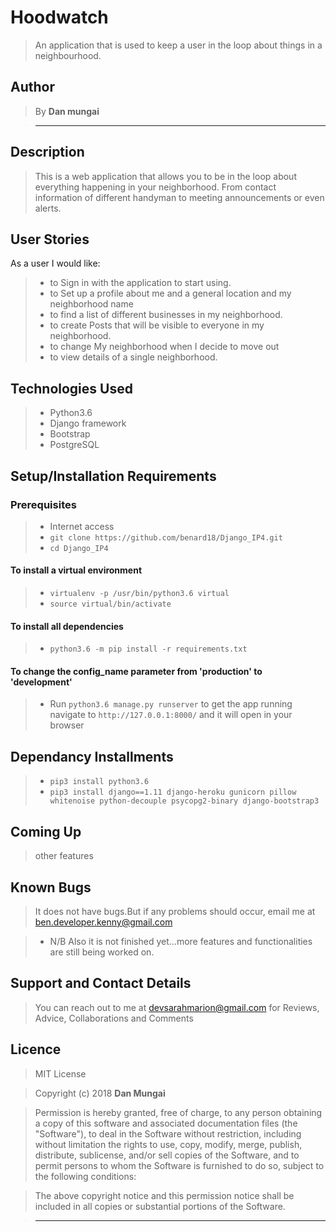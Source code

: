 # Hoodwatch

> An application that is used to keep a user in the loop about things in a neighbourhood.

## Author

> By **Dan mungai**

> -----------------------------------------------------------

## Description

> This is a web application that allows you to be in the loop about everything happening in your neighborhood. From contact information of different handyman to meeting announcements or even alerts.

## User Stories

As a user I would like:

> * to Sign in with the application to start using.
> * to Set up a profile about me and a general location and my neighborhood name
> * to find a list of different businesses in my neighborhood.
> * to create Posts that will be visible to everyone in my neighborhood.
> * to change My neighborhood when I decide to move out
> * to view details of a single neighborhood.

<!-- ## How to use it

> * Internet connection
> * Click https://.herokuapp.com/) <br/>
  or <br/>
> * Copy https://.herokuapp.com/) and  Paste the link on your prefered browser -->

<!-- ## How it works

> * A user needs to sign up
> * A user needs to sign in to join or add a hood
> * A user can also create businesses and advertise in the hood -->

## Technologies Used

> * Python3.6
> * Django framework
> * Bootstrap
> * PostgreSQL

## Setup/Installation Requirements

### Prerequisites

> * Internet access
> * ```git clone https://github.com/benard18/Django_IP4.git```
> * ```cd Django_IP4```

#### To install a virtual environment

> * ```virtualenv -p /usr/bin/python3.6 virtual```
> * ```source virtual/bin/activate```

#### To install all dependencies

> * ```python3.6 -m pip install -r requirements.txt```

#### To change the config_name parameter from 'production' to 'development'

> * Run ```python3.6 manage.py runserver``` to get the app running  navigate to ```http://127.0.0.1:8000/``` and it will open in your browser

## Dependancy Installments

> * ```pip3 install python3.6```
> * ```pip3 install django==1.11 django-heroku gunicorn pillow whitenoise python-decouple psycopg2-binary django-bootstrap3```

<!-- ## Specifications

> * To see the projects specifications refer to the [SPECS.md](SPECS.md) file for more details. -->

## Coming Up

> other features

## Known Bugs

> It does not have bugs.But if any problems should occur, email me at ben.developer.kenny@gmail.com

> * N/B Also it is not finished yet...more features and functionalities are still being worked on.

## Support and Contact Details

> You can reach out to me at devsarahmarion@gmail.com
for Reviews, Advice, Collaborations and Comments

## Licence

> MIT License

> Copyright (c) 2018 **Dan Mungai**

> Permission is hereby granted, free of charge, to any person obtaining a copy
of this software and associated documentation files (the "Software"), to deal
in the Software without restriction, including without limitation the rights
to use, copy, modify, merge, publish, distribute, sublicense, and/or sell
copies of the Software, and to permit persons to whom the Software is
furnished to do so, subject to the following conditions:

> The above copyright notice and this permission notice shall be included in all
copies or substantial portions of the Software.

<!-- > THE SOFTWARE IS PROVIDED "AS IS", WITHOUT WARRANTY OF ANY KIND, EXPRESS OR
IMPLIED, INCLUDING BUT NOT LIMITED TO THE WARRANTIES OF MERCHANTABILITY,
FITNESS FOR A PARTICULAR PURPOSE AND NONINFRINGEMENT. IN NO EVENT SHALL THE
AUTHORS OR COPYRIGHT HOLDERS BE LIABLE FOR ANY CLAIM, DAMAGES OR OTHER
LIABILITY, WHETHER IN AN ACTION OF CONTRACT, TORT OR OTHERWISE, ARISING FROM,
OUT OF OR IN CONNECTION WITH THE SOFTWARE OR THE USE OR OTHER DEALINGS IN THE
SOFTWARE. -->

> --------------------------------------------------------